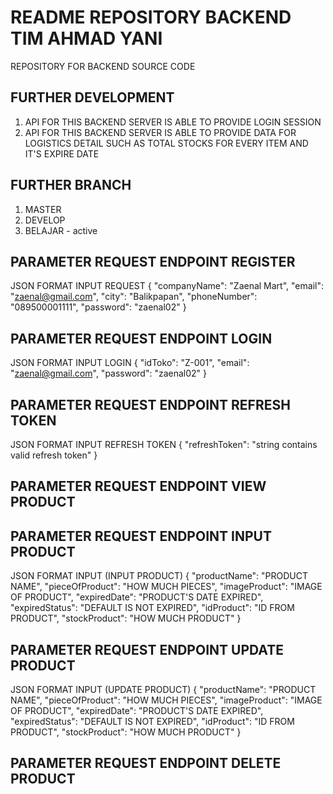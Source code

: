 # README REPOSITORY BACKEND TIM AHMAD YANI

REPOSITORY FOR BACKEND SOURCE CODE

## FURTHER DEVELOPMENT

1. API FOR THIS BACKEND SERVER IS ABLE TO PROVIDE LOGIN SESSION
2. API FOR THIS BACKEND SERVER IS ABLE TO PROVIDE DATA FOR LOGISTICS DETAIL SUCH AS TOTAL STOCKS FOR EVERY ITEM AND IT'S EXPIRE DATE

## FURTHER BRANCH

1. MASTER
2. DEVELOP
3. BELAJAR - active

## PARAMETER REQUEST ENDPOINT REGISTER

JSON FORMAT INPUT REQUEST
{
    "companyName": "Zaenal Mart",
    "email": "zaenal@gmail.com",
    "city": "Balikpapan",
    "phoneNumber": "089500001111",
    "password": "zaenal02"
}

## PARAMETER REQUEST ENDPOINT LOGIN

JSON FORMAT INPUT LOGIN
{
    "idToko": "Z-001",
    "email": "zaenal@gmail.com",
    "password": "zaenal02"
}

## PARAMETER REQUEST ENDPOINT REFRESH TOKEN

JSON FORMAT INPUT REFRESH TOKEN
{
    "refreshToken": "string contains valid refresh token"
}

## PARAMETER REQUEST ENDPOINT VIEW PRODUCT

## PARAMETER REQUEST ENDPOINT INPUT PRODUCT

JSON FORMAT INPUT (INPUT PRODUCT)
{
    "productName": "PRODUCT NAME",
    "pieceOfProduct": "HOW MUCH PIECES",
    "imageProduct": "IMAGE OF PRODUCT",
    "expiredDate": "PRODUCT'S DATE EXPIRED",
    "expiredStatus": "DEFAULT IS NOT EXPIRED",
    "idProduct": "ID FROM PRODUCT",
    "stockProduct": "HOW MUCH PRODUCT"
}

## PARAMETER REQUEST ENDPOINT UPDATE PRODUCT

JSON FORMAT INPUT (UPDATE PRODUCT)
{
    "productName": "PRODUCT NAME",
    "pieceOfProduct": "HOW MUCH PIECES",
    "imageProduct": "IMAGE OF PRODUCT",
    "expiredDate": "PRODUCT'S DATE EXPIRED",
    "expiredStatus": "DEFAULT IS NOT EXPIRED",
    "idProduct": "ID FROM PRODUCT",
    "stockProduct": "HOW MUCH PRODUCT"
}

## PARAMETER REQUEST ENDPOINT DELETE PRODUCT
